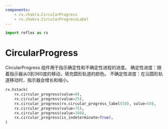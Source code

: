 ```yaml
--- 
components:
    - rx.chakra.CircularProgress
    - rx.chakra.CircularProgressLabel
---
```


```python exec
import reflex as rx
```

# CircularProgress

CircularProgress 组件用于指示确定性和不确定性进程的进度。
确定性进度：随着指示器从0到360度的移动，填充圆形轨道的颜色。
不确定性进度：在沿圆形轨道移动时，指示器会增长和缩小。

```python demo
rx.hstack(
    rx.circular_progress(value=0),
    rx.circular_progress(value=25),
    rx.circular_progress(rx.circular_progress_label(50), value=50),
    rx.circular_progress(value=75),
    rx.circular_progress(value=100),
    rx.circular_progress(is_indeterminate=True),
)
```

